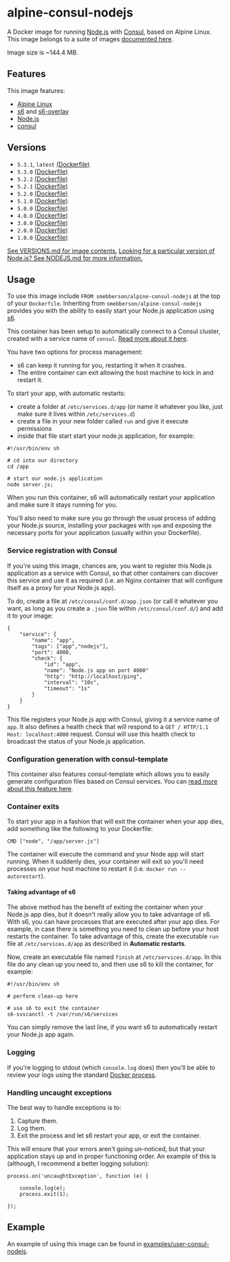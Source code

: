 # alpine-consul-nodejs

A Docker image for running [Node.js][nodejs] with [Consul][consul], based on Alpine Linux.
This image belongs to a suite of images [documented here][dockeralpine].

Image size is ~144.4 MB.

## Features

This image features:

- [Alpine Linux][alpinelinux]
- [s6][s6] and [s6-overlay][s6overlay]
- [Node.js][nodejs]
- [consul][consul]

## Versions

- `5.3.1`, `latest` [(Dockerfile)](https://github.com/smebberson/docker-alpine/blob/alpine-consul-nodejs-v5.3.1/alpine-consul-nodejs/Dockerfile)
- `5.3.0` [(Dockerfile)](https://github.com/smebberson/docker-alpine/blob/alpine-consul-nodejs-v5.3.0/alpine-consul-nodejs/Dockerfile)
- `5.2.2` [(Dockerfile)](https://github.com/smebberson/docker-alpine/blob/alpine-consul-nodejs-v5.2.2/alpine-consul-nodejs/Dockerfile)
- `5.2.1` [(Dockerfile)](https://github.com/smebberson/docker-alpine/blob/alpine-consul-nodejs-v5.2.1/alpine-consul-nodejs/Dockerfile)
- `5.2.0` [(Dockerfile)](https://github.com/smebberson/docker-alpine/blob/alpine-consul-nodejs-v5.2.0/alpine-consul-nodejs/Dockerfile)
- `5.1.0` [(Dockerfile)](https://github.com/smebberson/docker-alpine/blob/alpine-consul-nodejs-v5.1.0/alpine-consul-nodejs/Dockerfile)
- `5.0.0` [(Dockerfile)](https://github.com/smebberson/docker-alpine/blob/alpine-consul-nodejs-v5.0.0/alpine-consul-nodejs/Dockerfile)
- `4.0.0` [(Dockerfile)](https://github.com/smebberson/docker-alpine/blob/alpine-consul-nodejs-v4.0.0/alpine-consul-nodejs/Dockerfile)
- `3.0.0` [(Dockerfile)](https://github.com/smebberson/docker-alpine/blob/alpine-consul-nodejs-v3.0.0/alpine-consul-nodejs/Dockerfile)
- `2.0.0` [(Dockerfile)](https://github.com/smebberson/docker-alpine/blob/alpine-consul-nodejs-v2.0.0/alpine-consul-nodejs/Dockerfile)
- `1.0.0` [(Dockerfile)](https://github.com/smebberson/docker-alpine/blob/alpine-consul-nodejs-v1.0.0/alpine-consul-nodejs/Dockerfile)

[See VERSIONS.md for image contents.](https://github.com/smebberson/docker-alpine/blob/master/alpine-consul-nodejs/VERSIONS.md)
[Looking for a particular version of Node.js? See NODEJS.md for more information.](https://github.com/smebberson/docker-alpine/blob/master/alpine-consul-nodejs/VERSIONS.md)

## Usage

To use this image include `FROM smebberson/alpine-consul-nodejs` at the top of your `Dockerfile`. Inheriting from `smebberson/alpine-consul-nodejs` provides you with the ability to easily start your Node.js application using [s6][s6].

This container has been setup to automatically connect to a Consul cluster, created with a service name of `consul`. [Read more about it here](https://github.com/smebberson/docker-alpine/tree/master//alpine-consul).

You have two options for process management:

- s6 can keep it running for you, restarting it when it crashes.
- The entire container can exit allowing the host machine to kick in and restart it.

To start your app, with automatic restarts:

- create a folder at `/etc/services.d/app` (or name it whatever you like, just make sure it lives within `/etc/services.d`)
- create a file in your new folder called `run` and give it execute permissions
- inside that file start start your node.js application, for example:

```
#!/usr/bin/env sh

# cd into our directory
cd /app

# start our node.js application
node server.js;
```

When you run this container, s6 will automatically restart your application and make sure it stays running for you.

You'll also need to make sure you go through the usual process of adding your Node.js source, installing your packages with `npm` and exposing the necessary ports for your application (usually within your Dockerfile).

### Service registration with Consul

If you're using this image, chances are, you want to register this Node.js application as a service with Consul, so that other containers can discover this service and use it as required (i.e. an Nginx container that will configure itself as a proxy for your Node.js app).

To do, create a file at `/etc/consul/conf.d/app.json` (or call it whatever you want, as long as you create a `.json` file within `/etc/consul/conf.d/`) and add it to your image:

```
{
    "service": {
        "name": "app",
        "tags": ["app","nodejs"],
        "port": 4000,
        "check": {
            "id": "app",
            "name": "Node.js app on port 4000"
            "http": "http://localhost/ping",
            "interval": "10s",
            "timeout": "1s"
        }
    }
}

```

This file registers your Node.js app with Consul, giving it a service name of `app`. It also defines a health check that will respond to a `GET / HTTP/1.1 Host: localhost:4000` request. Consul will use this health check to broadcast the status of your Node.js application.

### Configuration generation with consul-template

This container also features consul-template which allows you to easily generate configuration files based on Consul services. You can [read more about this feature here](https://github.com/smebberson/docker-alpine/tree/master/alpine-consul-base#customisation).

### Container exits

To start your app in a fashion that will exit the container when your app dies, add something like the following to your Dockerfile:

```
CMD ["node", "/app/server.js"]
```

The container will execute the command and your Node app will start running. When it suddenly dies, your container will exit so you'll need processes on your host machine to restart it (i.e. `docker run --autorestart`).

#### Taking advantage of s6

The above method has the benefit of exiting the container when your Node.js app dies, but it doesn't really allow you to take advantage of s6. With s6, you can have processes that are executed after your app dies. For example, in case there is something you need to clean up before your host restarts the container. To take advantage of this, create the executable `run` file at `/etc/services.d/app` as described in **Automatic restarts**.

Now, create an executable file named `finish` at `/etc/services.d/app`. In this file do any clean up you need to, and then use s6 to kill the container, for example:

```
#!/usr/bin/env sh

# perform clean-up here

# use s6 to exit the container
s6-svscanctl -t /var/run/s6/services

```

You can simply remove the last line, if you want s6 to automatically restart your Node.js app again.

### Logging

If you're logging to stdout (which `console.log` does) then you'll be able to review your logs using the standard [Docker process][dockerlogs].

### Handling uncaught exceptions

The best way to handle exceptions is to:

1. Capture them.
1. Log them.
1. Exit the process and let s6 restart your app, or exit the container.

This will ensure that your errors aren't going un-noticed, but that your application stays up and in proper functioning order. An example of this is (although, I recommend a better logging solution):

```
process.on('uncaughtException', function (e) {

    console.log(e);
    process.exit(1);

});
```

## Example

An example of using this image can be found in [examples/user-consul-nodejs][example].

[dockeralpine]: https://github.com/smebberson/docker-alpine
[s6]: http://www.skarnet.org/software/s6/
[s6overlay]: https://github.com/just-containers/s6-overlay
[alpinelinux]: https://www.alpinelinux.org/
[consul]: https://consul.io/
[nodejs]: https://nodejs.org/
[dockerlogs]: https://docs.docker.com/reference/commandline/cli/#logs
[example]: https://github.com/smebberson/docker-alpine/tree/master/examples/user-consul-nodejs
